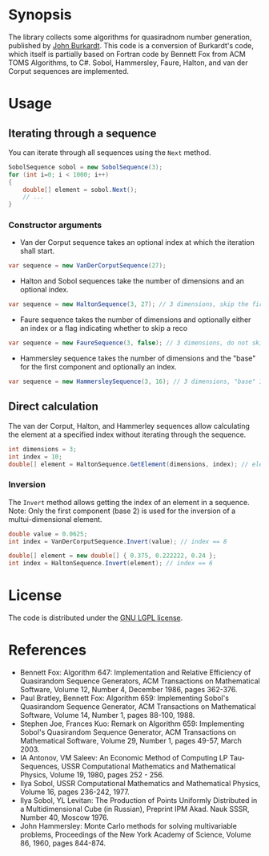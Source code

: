 # Synopsis
The library collects some algorithms for quasiradnom number generation, published by [John Burkardt](https://people.sc.fsu.edu/~jburkardt/). This code is a conversion of Burkardt's code, which itself is partially based on Fortran code by Bennett Fox from ACM TOMS Algorithms, to C#. Sobol, Hammersley, Faure, Halton, and van der Corput sequences are implemented.

# Usage

## Iterating through a sequence

You can iterate through all sequences using the `Next` method.

```csharp
SobolSequence sobol = new SobolSequence(3);
for (int i=0; i < 1000; i++)
{
    double[] element = sobol.Next();
    // ...
}
```

### Constructor arguments

* Van der Corput sequence takes an optional index at which the iteration shall start.
```csharp
var sequence = new VanDerCorputSequence(27);
```

* Halton and Sobol sequences take the number of dimensions and an optional index.
```csharp
var sequence = new HaltonSequence(3, 27); // 3 dimensions, skip the first 27 elements
```

* Faure sequence takes the number of dimensions and optionally either an index or a flag indicating whether to skip a reco
```csharp
var sequence = new FaureSequence(3, false); // 3 dimensions, do not skip initial part of sequence
```

* Hammersley sequence takes the number of dimensions and the "base" for the first component and  optionally an index.
```csharp
var sequence = new HammersleySequence(3, 16); // 3 dimensions, "base" 16, no initial skip
```

## Direct calculation

The van der Corput, Halton, and Hammerley sequences allow calculating the element at a specified index without iterating through the sequence.

```csharp
int dimensions = 3;
int index = 10;
double[] element = HaltonSequence.GetElement(dimensions, index); // element == { 0.3125, 0.37037, 0.08 }
```

### Inversion

The `Invert` method allows getting the index of an element in a sequence. Note: Only the first component (base 2) is used for the inversion of a multui-dimensional element.

```csharp
double value = 0.0625;
int index = VanDerCorputSequence.Invert(value); // index == 8
```
```csharp
double[] element = new double[] { 0.375, 0.222222, 0.24 };
int index = HaltonSequence.Invert(element); // index == 6
```

# License

The code is distributed under the [GNU LGPL license](https://www.gnu.org/licenses/lgpl-3.0.en.html).

# References

* Bennett Fox: Algorithm 647: Implementation and Relative Efficiency of Quasirandom  Sequence Generators, ACM Transactions on Mathematical Software, Volume 12, Number 4, December 1986, pages 362-376.
* Paul Bratley, Bennett Fox: Algorithm 659: Implementing Sobol's Quasirandom Sequence Generator, ACM Transactions on Mathematical Software, Volume 14, Number 1, pages 88-100, 1988.
* Stephen Joe, Frances Kuo: Remark on Algorithm 659: Implementing Sobol's Quasirandom Sequence Generator, ACM Transactions on Mathematical Software, Volume 29, Number 1, pages 49-57, March 2003.
* IA Antonov, VM Saleev:  An Economic Method of Computing LP Tau-Sequences, USSR Computational Mathematics and Mathematical Physics, Volume 19, 1980, pages 252 - 256.
* Ilya Sobol, USSR Computational Mathematics and Mathematical Physics, Volume 16, pages 236-242, 1977.
* Ilya Sobol, YL Levitan: The Production of Points Uniformly Distributed in a Multidimensional  Cube (in Russian), Preprint IPM Akad. Nauk SSSR, Number 40, Moscow 1976.
* John Hammersley: Monte Carlo methods for solving multivariable problems, Proceedings of the New York Academy of Science, Volume 86, 1960, pages 844-874.
